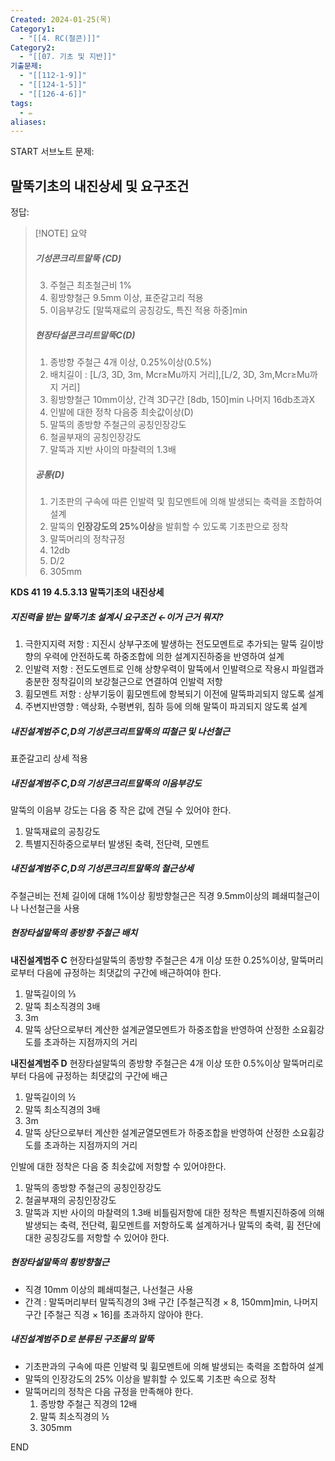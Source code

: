 ```yaml
---
Created: 2024-01-25(목)
Category1:
  - "[[4. RC(철콘)]]"
Category2:
  - "[[07. 기초 및 지반]]"
기출문제:
  - "[[112-1-9]]"
  - "[[124-1-5]]"
  - "[[126-4-6]]"
tags:
  - ✏️
aliases:
---
```

START
서브노트
문제:  
## 말뚝기초의 내진상세 및 요구조건 

정답: 



> [!NOTE] 요약
> ##### 기성콘크리트말뚝 (CD)
> 3. 주철근 최초철근비 1%
> 1.  횡방향철근 9.5mm 이상, 표준갈고리 적용
> 2. 이음부강도 [말뚝재료의 공칭강도, 특진 적용 하중]min
> ##### 현장타설콘크리트말뚝C(D)
> 1. 종방향 주철근 4개 이상, 0.25%이상(0.5%)
> 2. 배치길이 : [L/3, 3D, 3m, Mcr≥Mu까지 거리],[L/2, 3D, 3m,Mcr≥Mu까지 거리] 
> 3. 횡방향철근 10mm이상, 간격 3D구간 [8db, 150]min 나머지 16db초과X
> 4. 인발에 대한 정착 다음중 최솟값이상(D)
> 	1. 말뚝의 종방향 주철근의 공칭인장강도
> 	2. 철골부재의 공칭인장강도
> 	3. 말뚝과 지반 사이의 마찰력의 1.3배
> ##### 공통(D)
> 1. 기초판의 구속에 따른 인발력 및 힘모멘트에 의해 발생되는 축력을 조합하여 설계
> 2. 말뚝의 **인장강도의 25%이상**을 발휘할 수 있도록 기초판으로 정착
> 3. 말뚝머리의 정착규정
> 	1. 12db
> 	2. D/2
> 	3. 305mm

**KDS 41 19 4.5.3.13 말뚝기초의 내진상세**

##### 지진력을 받는 말뚝기초 설계시 요구조건 ←이거 근거 뭐지?
1. 극한지지력 저항 : 지진시 상부구조에 발생하는 전도모멘트로 추가되는 말뚝 길이방향의 우력에 안전하도록 하중조합에 의한 설계지진하중을 반영하여 설계
2. 인발력 저항 : 전도도멘트로 인해 상향우력이 말뚝에서 인발력으로 작용시 파일캡과 충분한 정착길이의 보강철근으로 연결하여 인발력 저항
3. 휨모멘트 저항 : 상부기둥이 휨모멘트에 항복되기 이전에 말뚝파괴되지 않도록 설계
4. 주변지반영향 : 액상화, 수평변위, 침하 등에 의해 말뚝이 파괴되지 않도록 설계

##### 내진설계범주 C,D의 기성콘크리트말뚝의 띠철근 및 나선철근
표준갈고리 상세 적용
##### 내진설계범주 C,D의 기성콘크리트말뚝의 이음부강도
말뚝의 이음부 강도는 다음 중 작은 값에 견딜 수 있어야 한다.
1. 말뚝재료의 공칭강도
2. 특별지진하중으로부터 발생된 축력, 전단력, 모멘트

##### 내진설계범주 C,D의 기성콘크리트말뚝의 철근상세
주철근비는 전체 길이에 대해 1%이상
횡방향철근은 직경 9.5mm이상의 폐쇄띠철근이나 나선철근을 사용

##### 현장타설말뚝의 종방향 주철근 배치
**내진설계범주 C**
현장타설말뚝의 종방향 주철근은 4개 이상 또한 0.25%이상, 말뚝머리로부터 다음에 규정하는 최댓값의 구간에 배근하여야 한다.
1. 말뚝길이의 ⅓
2. 말뚝 최소직경의 3배
3. 3m
4. 말뚝 상단으로부터 계산한 설계균열모멘트가 하중조합을 반영하여 산정한 소요휨강도를 초과하는 지점까지의 거리

**내진설계범주 D**
현장타설말뚝의 종방향 주철근은 4개 이상 또한 0.5%이상
말뚝머리로부터 다음에 규정하는 최댓값의 구간에 배근
1. 말뚝길이의 ½
2. 말뚝 최소직경의 3배
3. 3m
4. 말뚝 상단으로부터 계산한 설계균열모멘트가 하중조합을 반영하여 산정한 소요휨강도를 초과하는 지점까지의 거리

인발에 대한 정착은 다음 중 최솟값에 저항할 수 있어야한다.
1. 말뚝의 종방향 주철근의 공칭인장강도
2. 철골부재의 공칭인장강도
3. 말뚝과 지반 사이의 마찰력의 1.3배
비틀림저항에 대한 정착은 특별지진하중에 의해 발생되는 축력, 전단력, 휨모멘트를 저항하도록 설계하거나 말뚝의 축력, 휨 전단에 대한 공칭강도를 저항할 수 있어야 한다.
##### 현장타설말뚝의 횡방향철근
- 직경 10mm 이상의 폐쇄띠철근, 나선철근 사용
- 간격 : 말뚝머리부터 말뚝직경의 3배 구간 [주철근직경 × 8, 150mm]min, 나머지 구간 [주철근 직경 × 16]를 초과하지 않아야  한다.

##### 내진설계범주 D로 분류된 구조물의 말뚝
- 기초판과의 구속에 따른 인발력 및 휨모멘트에 의해 발생되는 축력을 조합하여 설계
- 말뚝의 인장강도의 25% 이상을 발휘할 수 있도록 기초판 속으로 정착
- 말뚝머리의 정착은 다음 규정을 만족해야 한다.
	1. 종방향 주철근 직경의 12배
	2. 말뚝 최소직경의 ½
	3. 305mm
<!--ID: 1706187334343-->
END